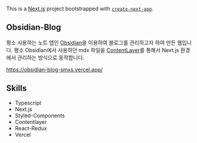 This is a [Next.js](https://nextjs.org/) project bootstrapped with [`create-next-app`](https://github.com/vercel/next.js/tree/canary/packages/create-next-app).

## Obsidian-Blog

평소 사용하는 노트 앱인 [Obsidian](https://obsidian.md)을 이용하여 블로그를 관리하고자 하여 만든 웹입니다. 평소 Obsidian에서 사용하던 mdx 파일을 [ContentLayer](https://contentlayer.dev/)를 통해서 Next.js 환경에서 관리하는 방식으로 동작합니다.

https://obsidian-blog-smxs.vercel.app/

## Skills

- Typescript
- Next.js
- Styled-Components
- Contentlayer
- React-Redux
- Vercel
